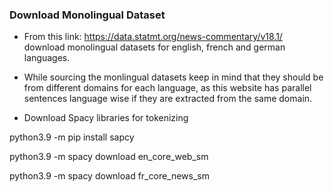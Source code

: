 ### Download Monolingual Dataset

- From this link: https://data.statmt.org/news-commentary/v18.1/ download monolingual datasets for english, french and german languages.

- While sourcing the monlingual datasets keep in mind that they should be from different domains for each language, as this website has parallel sentences language wise if they are extracted from the same domain.

- Download Spacy libraries for tokenizing

python3.9 -m pip install sapcy

python3.9 -m spacy download en_core_web_sm

python3.9 -m spacy download fr_core_news_sm
